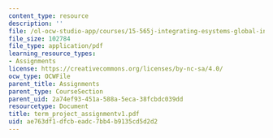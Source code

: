 ```yaml
---
content_type: resource
description: ''
file: /ol-ocw-studio-app/courses/15-565j-integrating-esystems-global-information-systems-spring-2002/ae763df1dfcbeadc7bb4b9135cd5d2d2_term_project_assignmentv1.pdf
file_size: 102784
file_type: application/pdf
learning_resource_types:
- Assignments
license: https://creativecommons.org/licenses/by-nc-sa/4.0/
ocw_type: OCWFile
parent_title: Assignments
parent_type: CourseSection
parent_uid: 2a74ef93-451a-588a-5eca-38fcbdc039dd
resourcetype: Document
title: term_project_assignmentv1.pdf
uid: ae763df1-dfcb-eadc-7bb4-b9135cd5d2d2
---
```


